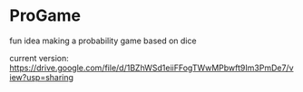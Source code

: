 # ProGame
fun idea
making a probability game based on dice

current version:
https://drive.google.com/file/d/1BZhWSd1eiiFFogTWwMPbwft9Im3PmDe7/view?usp=sharing
